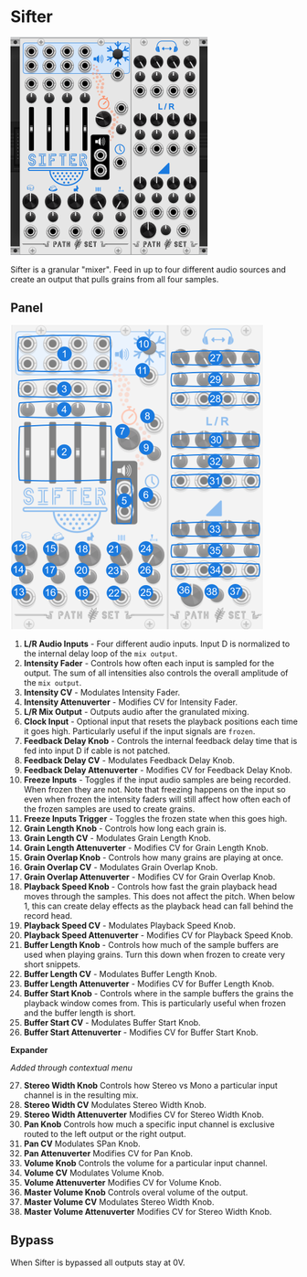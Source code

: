 # Sifter
![Image of Sifter module](../images/Sifter.png)

Sifter is a granular "mixer". Feed in up to four different audio sources and create an output that pulls grains from all four samples.

## Panel

![Image of controls](../images/Sifter/labels.png)

1. **L/R Audio Inputs** - Four different audio inputs. Input D is normalized to the internal delay loop of the `mix output`.
2. **Intensity Fader** - Controls how often each input is sampled for the output. The sum of all intensities also controls the overall amplitude of the `mix output`.
3. **Intensity CV** - Modulates Intensity Fader.
4. **Intensity Attenuverter** - Modifies CV for Intensity Fader.
5. **L/R Mix Output** - Outputs audio after the granulated mixing.
6. **Clock Input** - Optional input that resets the playback positions each time it goes high. Particularly useful if the input signals are `frozen`.
7. **Feedback Delay Knob** - Controls the internal feedback delay time that is fed into input D if cable is not patched.
8. **Feedback Delay CV** - Modulates Feedback Delay Knob.
9. **Feedback Delay Attenuverter** - Modifies CV for Feedback Delay Knob.
10. **Freeze Inputs** - Toggles if the input audio samples are being recorded. When frozen they are not. Note that freezing happens on the input so even when frozen the intensity faders will still affect how often each of the frozen samples are used to create grains.
11. **Freeze Inputs Trigger** - Toggles the frozen state when this goes high.
12. **Grain Length Knob** - Controls how long each grain is.
13. **Grain Length CV** - Modulates Grain Length Knob.
14. **Grain Length Attenuverter** - Modifies CV for Grain Length Knob.
15. **Grain Overlap Knob** - Controls how many grains are playing at once.
16. **Grain Overlap CV** - Modulates Grain Overlap Knob.
17. **Grain Overlap Attenuverter** - Modifies CV for Grain Overlap Knob.
18. **Playback Speed Knob** - Controls how fast the grain playback head moves through the samples. This does not affect the pitch. When below 1, this can create delay effects as the playback head can fall behind the record head.
19. **Playback Speed CV** - Modulates Playback Speed Knob.
20. **Playback Speed Attenuverter** - Modifies CV for Playback Speed Knob.
21. **Buffer Length Knob** - Controls how much of the sample buffers are used when playing grains. Turn this down when frozen to create very short snippets.
22. **Buffer Length CV** - Modulates Buffer Length Knob.
23. **Buffer Length Attenuverter** - Modifies CV for Buffer Length Knob.
24. **Buffer Start Knob** - Controls where in the sample buffers the grains the playback window comes from. This is particularly useful when frozen and the buffer length is short.
25. **Buffer Start CV** - Modulates Buffer Start Knob.
26. **Buffer Start Attenuverter** - Modifies CV for Buffer Start Knob.

**Expander**

*Added through contextual menu*

27. **Stereo Width Knob** Controls how Stereo vs Mono a particular input channel is in the resulting mix.
28. **Stereo Width CV** Modulates Stereo Width Knob.
29. **Stereo Width Attenuverter** Modifies CV for Stereo Width Knob.
30. **Pan Knob** Controls how much a specific input channel is exclusive routed to the left output or the right output.
31. **Pan CV** Modulates SPan Knob.
32. **Pan Attenuverter** Modifies CV for Pan Knob.
33. **Volume Knob** Controls the volume for a particular input channel.
34. **Volume CV** Modulates Volume Knob.
35. **Volume Attenuverter** Modifies CV for Volume Knob.
36. **Master Volume Knob** Controls overal volume of the output.
37. **Master Volume CV** Modulates Stereo Width Knob.
38. **Master Volume Attenuverter** Modifies CV for Stereo Width Knob.


## Bypass
When Sifter is bypassed all outputs stay at 0V.
